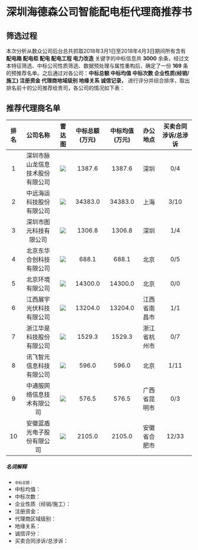# 深圳海德森公司智能配电柜代理商推荐书
## 筛选过程
本次分析从数众公司后台总共抓取2018年3月1日至2018年4月3日期间所有含有 **配电箱 配电柜 配电 配电工程 电力改造** 关键字的中标信息共 **3000** 余条，经过文本特征筛选、中标公司性质筛选、数据预处理与属性重构后，确定了一份 **169** 条的预推荐名单。之后通过对各公司：**中标总额 中标均值 中标次数 企业性质(经销/施工) 注册资金 代理商地域级别 地缘关系 诚信记录，** 进行评分并综合排序，取出排名前十的公司推荐给贵司，各公司的情况如下表：

## 推荐代理商名单
|排名|公司名称|雷达图|中标总额(万元)|中标均值(万元)|办公地点|买卖合同涉诉/总涉诉|
|:-:|:-:|:-:|:-:|:-:|:-:|:-:|
|1|深圳市脉山龙信息技术股份有限公司|![][pic1]|1387.6|1387.6|深圳|0/4|
|2|中远海运科技股份有限公司|![][pic2]|34383.0|34383.0|上海|3/10|
|3|深圳市图元科技有限公司|![][pic3]|1306.8|1306.8|深圳|1/4|
|4|北京东华合创科技有限公司|![][pic4]|688.1|688.1|北京|0/5|
|5|北京环境有限公司|![][pic5]|14300.0|14300.0|北京|0/0|
|6|江西展宇光伏科技有限公司|![][pic6]|13204.0|13204.0|江西省南昌市|1/1|
|7|浙江华是科技股份有限公司|![][pic7]|1529.3|1529.3|浙江省杭州市|0/7|
|8|讯飞智元信息科技有限公司|![][pic8]|596.0|596.0|北京|1/11|
|9|中通服网络信息技术有限公司|![][pic9]|576.5|576.5|广西省昆明市|0/3|
|10|安徽蓝盾光电子股份有限公司|![][pic10]|2105.0|2105.0|安徽省合肥市|12/33|

##### 名词解释
* <font size=1>中标总额：</font>
* 中标均值：
* 中标次数：
* 企业性质（经销/施工）：
* 注册资金：
* 代理商区域级别：
* 地缘关系：
* 诚信评分：
* 买卖合同涉诉/总涉诉：

[pic1]:https://github.com/miracle127/jianli/blob/master/综合评分：8.00.png
[pic2]:https://github.com/miracle127/jianli/blob/master/综合评分：7.75.png
[pic3]:https://github.com/miracle127/jianli/blob/master/综合评分：7.63.png
[pic4]:https://github.com/miracle127/jianli/blob/master/综合评分：7.5.png
[pic5]:https://github.com/miracle127/jianli/blob/master/%E7%BB%BC%E5%90%88%E8%AF%84%E5%88%86%EF%BC%9A7.5%20(1).png
[pic6]:https://github.com/miracle127/jianli/blob/master/综合评分：7.44.png
[pic7]:https://github.com/miracle127/jianli/blob/master/%E7%BB%BC%E5%90%88%E8%AF%84%E5%88%86%EF%BC%9A7.44%20(1).png
[pic8]:https://github.com/miracle127/jianli/blob/master/综合评分：7.38.png
[pic9]:https://github.com/miracle127/jianli/blob/master/%E7%BB%BC%E5%90%88%E8%AF%84%E5%88%86%EF%BC%9A7.38%20(1).png
[pic10]:https://github.com/miracle127/jianli/blob/master/综合评分：7.19.png
